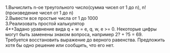 1.Вычислить n-ое треугольного число(сумма чисел от 1 до n), n! (произведение чисел от 1 до n)  
2.Вывести все простые числа от 1 до 1000  
3.Реализовать простой калькулятор  
4*+Задано уравнение вида q + w = e, q, w, e >= 0. Некоторые цифры могут быть заменены знаком вопроса, например 2? + ?5 = 69. Требуется восстановить выражение до верного равенства. Предложить хотя бы одно решение или сообщить, что его нет.

